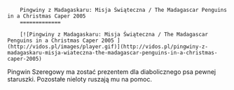 
        Pingwiny z Madagaskaru: Misja Świąteczna / The Madagascar Penguins in a Christmas Caper 2005 
        =============
        
        [![Pingwiny z Madagaskaru: Misja Świąteczna / The Madagascar Penguins in a Christmas Caper 2005 ](http://vidos.pl/images/player.gif)](http://vidos.pl/pingwiny-z-madagaskaru-misja-wiateczna-the-madagascar-penguins-in-a-christmas-caper-2005)
        
        
 Pingwin Szeregowy ma zostać prezentem dla diabolicznego psa pewnej staruszki. Pozostałe nieloty ruszają mu na pomoc.
    